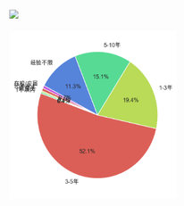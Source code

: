 ## ![](https://img.shields.io/badge/GolangJobs-boss-brightgreen)

<img src="https://raw.githubusercontent.com/gopher110/scripts/master/site/zhiping.com/analysis-result/pie-experience.png" width="300" height="300" align="middle" />
